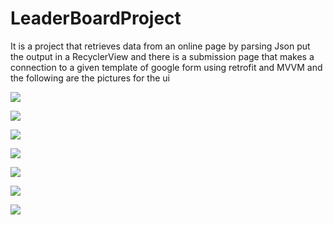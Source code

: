 # LeaderBoardProject
It is a project that retrieves data from an online page by parsing Json put the output in a RecyclerView and there is a 
submission page that makes a connection to a given template of google form using retrofit and MVVM
and the following are the pictures for the ui

![](https://github.com/christyghaly/LeaderBoardProjectUiImages/blob/master/Launcher.png)


![](https://github.com/christyghaly/LeaderBoardProjectUiImages/blob/master/Learning_leaders.png)


![](https://github.com/christyghaly/LeaderBoardProjectUiImages/blob/master/skill_iq_leaders.png)


![](https://github.com/christyghaly/LeaderBoardProjectUiImages/blob/master/submission_activity.png)


![](https://github.com/christyghaly/LeaderBoardProjectUiImages/blob/master/group_109.png)


![](https://github.com/christyghaly/LeaderBoardProjectUiImages/blob/master/not_success.png)


![](https://github.com/christyghaly/LeaderBoardProjectUiImages/blob/master/success.png)
